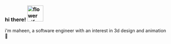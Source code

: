 ### hi there!  <img src="https://i.pinimg.com/originals/f4/b7/0d/f4b70d7305cf77487ff1b7eaf8e29ebd.gif" alt="flower gif" width="50" height="50">

i'm maheen, a software engineer with an interest in 3d design and animation 📼
  
<!--
**maheenrathod/maheenrathod** is a ✨ _special_ ✨ repository because its `README.md` (this file) appears on your GitHub profile.

Here are some ideas to get you started:

- 🔭 I’m currently working on ...
- 🌱 I’m currently learning ...
- 👯 I’m looking to collaborate on ...
- 🤔 I’m looking for help with ...
- 💬 Ask me about ...
- 📫 How to reach me: ...
- 😄 Pronouns: ...
- ⚡ Fun fact: ...
-->

